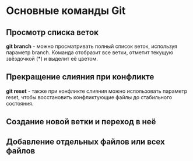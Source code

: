 # Основные команды Git


## Просмотр списка веток
**git branch** - можно просматривать полный список веток, используя параметр branch. Команда отобразит все ветки, отметит текущую звёздочкой (*) и выделит её цветом.

## Прекращение слияния при конфликте

**git reset** - также при конфликте слияния можно использовать параметр reset, чтобы восстановить конфликтующие файлы до стабильного состояния.

## Создание новой ветки и переход в неё

## Добавление отдельных файлов или всех файлов